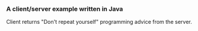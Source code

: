 ### A client/server example written in Java

Client returns "Don't repeat yourself" programming advice from the server.
